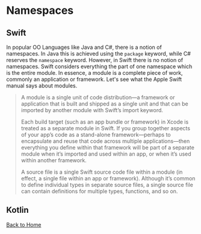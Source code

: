 # Namespaces
## Swift
In popular OO Languages like Java and C#, there is a notion of namespaces. In Java this is achieved using the `package` keyword, while C# reserves the `namespace` keyword. However, in Swift there is no notion of namespaces. Swift considers everything the part of one namespace which is the entire module. In essence, a module is a complete piece of work, commonly an application or framework. Let's see what the Apple Swift manual says about modules.
> A module is a single unit of code distribution—a framework or application that is built and shipped as a single unit and that can be imported by another module with Swift’s import keyword.
>
> Each build target (such as an app bundle or framework) in Xcode is treated as a separate module in Swift. If you group together aspects of your app’s code as a stand-alone framework—perhaps to encapsulate and reuse that code across multiple applications—then everything you define within that framework will be part of a separate module when it’s imported and used within an app, or when it’s used within another framework.
>
> A source file is a single Swift source code file within a module (in effect, a single file within an app or framework). Although it’s common to define individual types in separate source files, a single source file can contain definitions for multiple types, functions, and so on.

## Kotlin
[Back to Home](../README.md)
